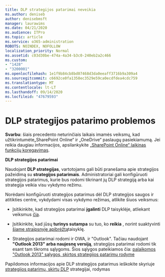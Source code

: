 ```yaml
---
title: DLP strategijos patarimai neveikia
ms.author: deniseb
author: denisebmsft
manager: laurawims
ms.date: 04/21/2020
ms.audience: ITPro
ms.topic: article
ms.service: o365-administration
ROBOTS: NOINDEX, NOFOLLOW
localization_priority: Normal
ms.assetid: c03d30be-474a-4a34-b3c0-240eb2a2c466
ms.custom:
- "1428"
- "3200001"
ms.openlocfilehash: 1e1f9b84cb8bd07468d3da0eeaff3716b9a309a4
ms.sourcegitcommit: c6692ce0fa1358ec3529e59ca0ecdfdea4cdc759
ms.translationtype: MT
ms.contentlocale: lt-LT
ms.lasthandoff: 09/14/2020
ms.locfileid: "47679593"
---
```

# <a name="dlp-policy-tip-issues"></a>DLP strategijos patarimo problemos

**Svarbu**: šiais precedento neturinčiais laikais imamės veiksmų, kad užtikrintumėte„SharePoint Online“ ir „OneDrive“ paslaugų pasiekiamumą. Jei reikia daugiau informacijos, apsilankykite [„SharePoint Online“ laikinas funkcijų koregavimas](https://aka.ms/ODSPAdjustments).

**DLP strategijos patarimai**

Naudojant **DLP strategijas**, vartotojams gali būti pranešama apie strategijos pažeidimą su **strategijos patarimais**. Administratoriai gali konfigūruoti strategijos patarimus, kurie bus rodomi tikrinant jų DLP strategiją arba kai strategija veikia visu vykdymo režimu.
  
Norėdami konfigūruoti strategijos patarimus dėl DLP strategijos saugos ir atitikties centre, vykdydami visas vykdymo režimas, atlikite šiuos veiksmus:
  
- Įsitikinkite, kad strategijos patarimai **įgalinti** DLP taisyklėje, atliekant veiksmus [čia](https://docs.microsoft.com/microsoft-365/compliance/use-notifications-and-policy-tips).

- Įsitikinkite, kad jūsų **turinys sutampa** su tuo, ko **reikia** , norint suaktyvinti [šiame straipsnyje apibrėžtą](https://docs.microsoft.com/microsoft-365/compliance/sensitive-information-type-entity-definitions)taisyklę.

- Strategijos patarimai rodomi ir OWA, ir "Outlook". Tačiau naudojant **"Outlook 2013" arba naujesnę versiją**, strategijos patarimai rodomi tik esant tam tikroms sąlygoms. Šios sąlygos pateikiamos čia: [palaikomos "Outlook 2013" sąlygos, skirtos strategijos patarimų rodyme](https://docs.microsoft.com/microsoft-365/compliance/use-notifications-and-policy-tips)

Papildomos informacijos apie DLP strategijos patarimus ieškokite skyriuje [strategijos patarimų, skirtų DLP](https://docs.microsoft.com/microsoft-365/compliance/use-notifications-and-policy-tips) strategijai, rodymas
  